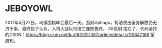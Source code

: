 # JEBOYOWL
2017年5月27日，乌镇围棋峰会最后一天。面对alphago，柯洁使出全身解数仍无济于事，最终投子认负，人机大战以柯洁三连败告终。
##说明
摆烂了，代码全抄的CSDN：https://blog.csdn.net/luo1831251387/article/details/110847188
望周知。
